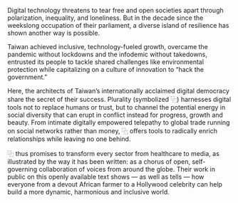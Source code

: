Digital technology threatens to tear free and open societies apart through polarization, inequality, and loneliness. But in the decade since the weekslong occupation of their parliament, a diverse island of resilience has shown another way is possible. 

Taiwan achieved inclusive, technology-fueled growth, overcame the pandemic without lockdowns and the infodemic without takedowns, entrusted its people to tackle shared challenges like environmental protection while capitalizing on a culture of innovation to “hack the government.”

Here, the architects of Taiwan’s internationally acclaimed digital democracy share the secret of their success. Plurality (symbolized ⿻) harnesses digital tools not to replace humans or trust, but to channel the potential energy in social diversity that can erupt in conflict instead for progress, growth and beauty. From intimate digitally empowered telepathy to global trade running on social networks rather than money, ⿻ offers tools to radically enrich relationships while leaving no one behind.

⿻ thus promises to transform every sector from healthcare to media, as illustrated by the way it has been written: as a chorus of open, self-governing collaboration of voices from around the globe. Their work in public on this openly available text shows — as well as tells — how everyone from a devout African farmer to a Hollywood celebrity can help build a more dynamic, harmonious and inclusive world.
